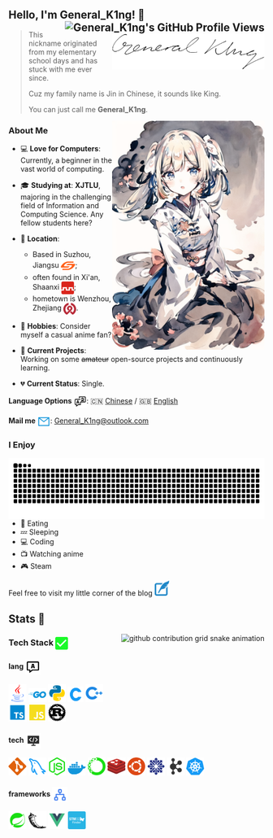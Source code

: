 ## Hello, I'm General_K1ng! 👋 <img align="right" align="center" src="https://komarev.com/ghpvc/?username=GeneralK1ng" alt="General_K1ng's GitHub Profile Views" />

> <img align="right" width="300" src="./svg/general-k1ng.svg">
> 
> This nickname originated from my elementary school days and has stuck with me ever since. 
>
> Cuz my family name is Jin in Chinese, it sounds like King.
> 
> You can just call me **General_K1ng**.



<img align="right" width="300" src="./img/info.png">

### About Me 

- 💻 **Love for Computers**: Currently, a beginner in the vast world of computing. 

- 🎓 **Studying at**: **XJTLU**, majoring in the challenging field of Information and Computing Science. Any fellow students here? 

- 📍 **Location**: 
  - Based in Suzhou, Jiangsu <img align="center" width="28" src="./svg/location/苏州_suzhou.svg" />; 
  - often found in Xi'an, Shaanxi <img align="center" width="25" src="./svg/location/西安地铁.svg" />; 
  - hometown is Wenzhou, Zhejiang <img align="center" width="25" src="./svg/location/温州轨道交通.svg" />. 

- 🧩 **Hobbies**: Consider myself a casual anime fan?

- 🚀 **Current Projects**: Working on some ~~amateur~~ open-source projects and continuously learning. 

- 💔 **Current Status**: Single.



**Language Options** <img align="center" width="25" src="./svg/contact/language.svg" />: 🇨🇳 [Chinese](#) / 🇬🇧 [English](#)

**Mail me** <img align="center" width="25" src="./svg/contact/mail.svg" />: General_K1ng@outlook.com



### I Enjoy

<picture>
  <source media="(prefers-color-scheme: dark)" srcset="https://raw.githubusercontent.com/GeneralK1ng/GeneralK1ng/output/github-contribution-grid-snake-dark.svg">
  <source media="(prefers-color-scheme: light)" srcset="https://raw.githubusercontent.com/GeneralK1ng/GeneralK1ng/output/github-contribution-grid-snake.svg">
  <img height="120" align="right" alt="github contribution grid snake animation" src="https://raw.githubusercontent.com/GeneralK1ng/GeneralK1ng/output/github-contribution-grid-snake.svg">
</picture>

- 🍲 Eating 
- 💤 Sleeping
- 💻 Coding  
- 📺 Watching anime
- 🎮 Steam



Feel free to visit my little corner of the blog <a href="https://generalk1ng.github.io"><code><img width="30" src="./svg/contact/blog.svg"></code></a>

## Stats 💯

<picture>
  <img height="150" align="right" alt="github contribution grid snake animation" src="https://github-readme-stats.vercel.app/api?username=GeneralK1ng&count_private=true&show_icons=true&theme=tokyonight">
</picture>

### Tech Stack <img align="center" width="25" src="./svg/tech/correct.svg" />

#### lang <img align="center" width="30" src="./svg/message-language.svg" />

<a href="https://www.java.com/"><code><img width="35" src="./svg/lang/java.svg"></code></a>
<a href="https://golang.google.cn/"><code><img width="35" src="./svg/lang/golang.svg"></code></a>
<a href="https://www.python.org/"><code><img width="35" src="./svg/lang/Python.svg"></code></a>
<a href="https://gcc.gnu.org/"><code><img width="30" src="./svg/lang/C.svg"></code></a>
<a href="https://gcc.gnu.org/"><code><img width="35" src="./svg/lang/cpp.svg"></code></a>
<a href="https://www.typescriptlang.org/"><code><img width="35" src="./svg/lang/typescript.svg"></code></a>
<a href="https://www.w3school.com.cn/js/index.asp"><code><img width="35" src="./svg/lang/JavaScript.svg"></code></a>
<a href="https://www.rust-lang.org/"><code><img width="35" src="./svg/lang/rust.svg"></code></a>


#### tech <img align="center" width="30" src="./svg/technology.svg" />

<a href="https://git-scm.com/"><code><img width="35" src="./svg/tech/git.svg"></code></a>
<a href="https://www.mysql.com/"><code><img width="35" src="./svg/tech/mysql.svg"></code></a>
<a href="https://nodejs.org/"><code><img width="35" src="./svg/tech/nodejs.svg"></code></a>
<a href="https://www.docker.com/"><code><img width="35" src="./svg/tech/docker.svg"></code></a>
<a href="https://www.anaconda.com/"><code><img width="35" src="./svg/tech/anaconda.svg"></code></a>
<a href="https://redis.io/"><code><img width="35" src="./svg/tech/redis.svg"></code></a>
<a href="https://ubuntu.com/"><code><img width="35" src="./svg/tech/ubuntu.svg"></code></a>
<a href="https://www.centos.org/"><code><img width="35" src="./svg/tech/centos.svg"></code></a>
<a href="https://kafka.apache.org/"><code><img width="35" src="./svg/tech/Kafka.svg"></code></a>
<a href="https://kubernetes.io/"><code><img width="35" src="./svg/tech/kubernetes.svg"></code></a> 

#### frameworks <img align="center" width="30" src="./svg/frame/frame.svg" />

<a href="https://spring.io/"><code><img width="35" src="./svg/frame/bxl-spring-boot.svg"></code></a>
<a href="https://flask.palletsprojects.com/"><code><img width="35" src="./svg/frame/flask.svg"></code></a>
<a href="https://vuejs.org/"><code><img width="35" src="./svg/frame/Vue.svg"></code></a>
<a href="https://www.st.com/"><code><img width="35" src="./svg/frame/stm32.svg"></code></a>   

